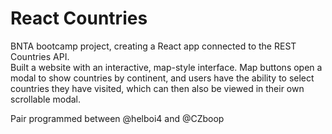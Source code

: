 # React Countries  

BNTA bootcamp project, creating a React app connected to the REST Countries API.  
Built a website with an interactive, map-style interface. Map buttons open a modal to show countries by continent, and users have the ability to select countries they have visited, which can then also be viewed in their own scrollable modal.

Pair programmed between @helboi4 and @CZboop
